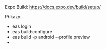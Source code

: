 

Expo Build: https://docs.expo.dev/build/setup/

Příkazy:
* eas login
* eas build:configure
* eas build -p android --profile preview
* 